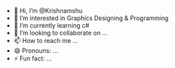 - 👋 Hi, I’m @Krishnamshu
- 👀 I’m interested in Graphics Designing & Programming
- 🌱 I’m currently learning c#
- 💞️ I’m looking to collaborate on ...
- 📫 How to reach me ...
- 😄 Pronouns: ...
- ⚡ Fun fact: ...

<!---
Krishnamshu/Krishnamshu is a ✨ special ✨ repository because its `README.md` (this file) appears on your GitHub profile.
You can click the Preview link to take a look at your changes.
--->
